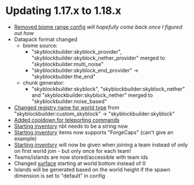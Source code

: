# Updating 1.17.x to 1.18.x

- [Removed biome range config](../1.17.x/config/world.md#biome-range) *will hopefully come back once I figured out how*
- Datapack format changed
    - biome source: 
        - "skyblockbuilder:skyblock_provider", "skyblockbuilder:skyblock_nether_provider" merged to "skyblockbuilder:multi_noise"
        - "skyblockbuilder:skyblock_end_provider" -> "skyblockbuilder:the_end"
    - chunk generator:
        - "skyblockbuilder:skyblock", "skyblockbuilder:skyblock_nether" and "skyblockbuilder:skyblock_nether" merged to "skyblockbuilder:noise_based"
- [Changed registry name for world type](packdev/packdev.md#main-setup) from "skyblockbuilder:custom_skyblock" -> "skyblockbuilder:skyblock"
- [Added cooldown for teleporting commands](config/utility.md#teleports)
- [Starting inventory](config/inventory.md#starting-inventory) nbt needs to be a string now
- [Starting inventory](config/inventory.md#starting-inventory) items now supports "ForgeCaps" (can't give an example)
- [Starting inventory](config/inventory.md#starting-inventory) will now be given when joining a team instead of only on first world join - but only once for each team!
- Teams/islands are now stored/accessible with team ids
- Changed [surface](config/world.md#surface) starting at world bottom instead of 0
- Islands will be generated based on the world height if the spawn dimension is set to "default" in config